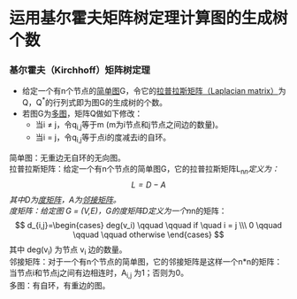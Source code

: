 # 运用基尔霍夫矩阵树定理计算图的生成树个数
### 基尔霍夫（Kirchhoff）矩阵树定理
-  给定一个有n个节点的[简单图](#1)G，令它的[拉普拉斯矩阵（Laplacian matrix）](#2)为Q，Q<sup>*</sup>的行列式即为图G的生成树的个数。
-  若图G为[多图](#5)，矩阵Q做如下修改：
   -  当i &ne; j，令q<sub>i,j</sub>等于m (m为i节点和j节点之间边的数量)。
   -  当i = j，令q<sub>i,j</sub>等于点i的度减去i的自环。

<span id="1">简单图：无重边无自环的无向图。</span><br>
<span id="2">拉普拉斯矩阵：给定一个有n个节点的简单图G，它的拉普拉斯矩阵L<sub>n*n</sub>定义为：
$$
L = D - A
$$
其中D为[度矩阵](#3)，A为[邻接矩阵](#4)。</span><br>
<span id="3">度矩阵：给定图 G = (V,E)，G的度矩阵D定义为一个n*n的矩阵：
$$
d_{i,j}=\begin{cases}
deg(v_i) \qquad \qquad if \quad i = j \\\
0 \qquad \qquad \qquad otherwise
\end{cases}
$$
其中 deg(v<sub>i</sub>) 为节点 v<sub>i</sub> 边的数量。</span><br>
<span id="4">邻接矩阵：对于一个有n个节点的简单图，它的邻接矩阵是这样一个n*n的矩阵：当节点i和节点j之间有边相连时，A<sub>i,j</sub> 为1；否则为0。</span><br>
<span id="5">多图：有自环，有重边的图。</span><br>
